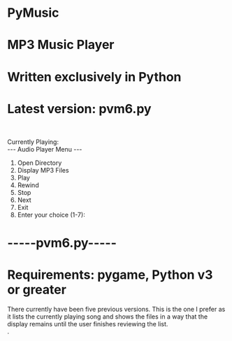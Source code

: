 # PyMusic<br>
# MP3 Music Player<br>
# Written exclusively in Python <br>
# Latest version: pvm6.py <br>

<br>

Currently Playing: <br>
--- Audio Player Menu ---<br>
1. Open Directory<br>
2. Display MP3 Files<br>
3. Play<br>
4. Rewind<br>
5. Stop<br>
6. Next<br>
0. Exit<br>
8. Enter your choice (1-7): <br>
# -----pvm6.py-----<br>
# Requirements: pygame,  Python v3 or greater<br>
There currently have been five previous versions. This is the one I prefer as it lists the currently playing song and shows the files in a way that the display remains until the user finishes reviewing the list.<br>
.
